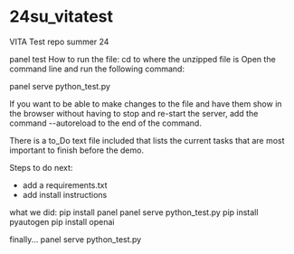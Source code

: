 # 24su_vitatest
VITA Test repo summer 24

panel test
How to run the file: cd to where the unzipped file is
Open the command line and run the following command: 

panel serve python_test.py

If you want to be able to make changes to the file and have them show in the browser without having to stop and re-start the server, add the command --autoreload to the end of the command.

There is a to_Do text file included that lists the current tasks that are most important to finish before the demo.

Steps to do next:
- add a requirements.txt
- add install instructions

what we did:
pip install panel
panel serve python_test.py
pip install pyautogen
pip install openai

finally...
panel serve python_test.py


